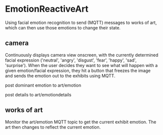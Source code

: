 # EmotionReactiveArt
Using facial emotion recognition to send (MQTT) messages to works of art, which can then use those emotions to change their state.

## camera

Continuously displays camera view onscreen, with the currently determined facial expression ('neutral', 'angry', 'disgust', 'fear', 'happy', 'sad', 'surprise'). When the user decides they want to see what will happen with a given emotion/facial expression, they hit a button that freezes the image and sends the emotion out to the exhibits using MQTT.

post dominant emotion to art/emotion

post details to art/emotiondetails


## works of art

Monitor the art/emotion MQTT topic to get the current exhibit emotion. The art then changes to reflect the current emotion.

